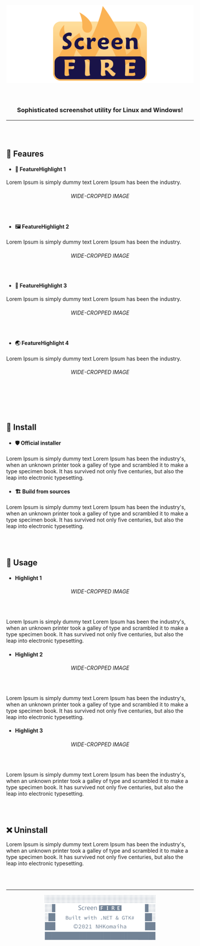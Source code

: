 ﻿<p align="center"><img width=550 src="Assets/images/Logo/ScreenFIRE-Splash.png" /></p>

### ﻿<p align="center"><b>Sophisticated screenshot utility for Linux and Windows!</b></p>


---

<br/>
<br/>

## 🌟 Feaures

  - #### 🎨 FeatureHighlight 1
Lorem Ipsum is simply dummy text  Lorem Ipsum has been the industry.

###### <p align="center">WIDE-CROPPED IMAGE</p><br/>


  - #### 🖼 FeatureHighlight 2
Lorem Ipsum is simply dummy text  Lorem Ipsum has been the industry.

###### <p align="center">WIDE-CROPPED IMAGE</p><br/>


  - #### 👑 FeatureHighlight 3
Lorem Ipsum is simply dummy text  Lorem Ipsum has been the industry.

###### <p align="center">WIDE-CROPPED IMAGE</p><br/>


  - #### 🌏 FeatureHighlight 4
Lorem Ipsum is simply dummy text  Lorem Ipsum has been the industry.

###### <p align="center">WIDE-CROPPED IMAGE</p><br/>


<br/>
<br/>

## 🚀 Install

  - #### 🛡 Official installer
Lorem Ipsum is simply dummy text  Lorem Ipsum has been the industry's, when an unknown printer took a galley of type and scrambled it to make a type specimen book. It has survived not only five centuries, but also the leap into electronic typesetting.

  - #### 🏗 Build from sources
Lorem Ipsum is simply dummy text  Lorem Ipsum has been the industry's, when an unknown printer took a galley of type and scrambled it to make a type specimen book. It has survived not only five centuries, but also the leap into electronic typesetting.


<br/>
<br/>

## 🦾 Usage

  - #### Highlight 1
###### <p align="center">WIDE-CROPPED IMAGE</p><br/>

Lorem Ipsum is simply dummy text  Lorem Ipsum has been the industry's, when an unknown printer took a galley of type and scrambled it to make a type specimen book. It has survived not only five centuries, but also the leap into electronic typesetting.


  - #### Highlight 2
###### <p align="center">WIDE-CROPPED IMAGE</p><br/>

Lorem Ipsum is simply dummy text  Lorem Ipsum has been the industry's, when an unknown printer took a galley of type and scrambled it to make a type specimen book. It has survived not only five centuries, but also the leap into electronic typesetting.


  - #### Highlight 3
###### <p align="center">WIDE-CROPPED IMAGE</p><br/>

Lorem Ipsum is simply dummy text  Lorem Ipsum has been the industry's, when an unknown printer took a galley of type and scrambled it to make a type specimen book. It has survived not only five centuries, but also the leap into electronic typesetting.


<br/>
<br/>

## ❌ Uninstall
Lorem Ipsum is simply dummy text  Lorem Ipsum has been the industry's, when an unknown printer took a galley of type and scrambled it to make a type specimen book. It has survived not only five centuries, but also the leap into electronic typesetting.

<br/>
<br/>

---
<p align="center">
    <img height=120 src="Assets/images/readme.md/footer.svg" />
</p>
